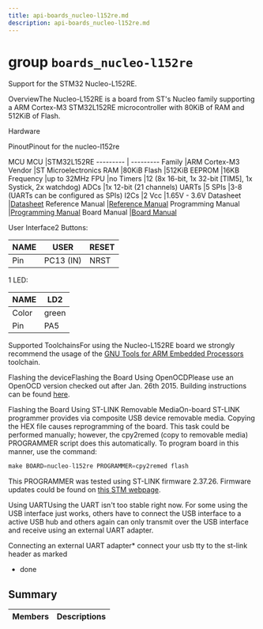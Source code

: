 ```yaml
---
title: api-boards_nucleo-l152re.md
description: api-boards_nucleo-l152re.md
---
```

# group `boards_nucleo-l152re` 

Support for the STM32 Nucleo-L152RE.

OverviewThe Nucleo-L152RE is a board from ST's Nucleo family supporting a ARM Cortex-M3 STM32L152RE microcontroller with 80KiB of RAM and 512KiB of Flash.

Hardware

PinoutPinout for the nucleo-l152re

MCU
MCU   |STM32L152RE
--------- | ---------
Family   |ARM Cortex-M3
Vendor   |ST Microelectronics
RAM   |80KiB
Flash   |512KiB
EEPROM   |16KB
Frequency   |up to 32MHz
FPU   |no
Timers   |12 (8x 16-bit, 1x 32-bit [TIM5], 1x Systick, 2x watchdog)
ADCs   |1x 12-bit (21 channels)
UARTs   |5
SPIs   |3-8 (UARTs can be configured as SPIs)
I2Cs   |2
Vcc   |1.65V - 3.6V
Datasheet   |[Datasheet](https://www.st.com/resource/en/datasheet/stm32l152re.pdf)
Reference Manual   |[Reference Manual](http://www.st.com/resource/en/reference_manual/cd00240193.pdf)
Programming Manual   |[Programming Manual](http://www.st.com/web/en/resource/technical/document/programming_manual/CD00228163.pdf)
Board Manual   |[Board Manual](http://www.st.com/st-web-ui/static/active/en/resource/technical/document/user_manual/DM00105823.pdf)

User Interface2 Buttons:

NAME   |USER   |RESET
--------- | --------- | ---------
Pin   |PC13 (IN)   |NRST

1 LED:

NAME   |LD2
--------- | ---------
Color   |green
Pin   |PA5

Supported ToolchainsFor using the Nucleo-L152RE board we strongly recommend the usage of the [GNU Tools for ARM Embedded Processors](https://launchpad.net/gcc-arm-embedded) toolchain.

Flashing the deviceFlashing the Board Using OpenOCDPlease use an OpenOCD version checked out after Jan. 26th 2015. Building instructions can be found [here](https://github.com/RIOT-OS/RIOT/wiki/OpenOCD).

Flashing the Board Using ST-LINK Removable MediaOn-board ST-LINK programmer provides via composite USB device removable media. Copying the HEX file causes reprogramming of the board. This task could be performed manually; however, the cpy2remed (copy to removable media) PROGRAMMER script does this automatically. To program board in this manner, use the command: 
```cpp
make BOARD=nucleo-l152re PROGRAMMER=cpy2remed flash
```
This PROGRAMMER was tested using ST-LINK firmware 2.37.26. Firmware updates could be found on [this STM webpage](https://www.st.com/en/development-tools/stsw-link007.html).

Using UARTUsing the UART isn't too stable right now. For some using the USB interface just works, others have to connect the USB interface to a active USB hub and others again can only transmit over the USB interface and receive using an external UART adapter.

Connecting an external UART adapter* connect your usb tty to the st-link header as marked 

* done

## Summary

 Members                        | Descriptions                                
--------------------------------|---------------------------------------------

